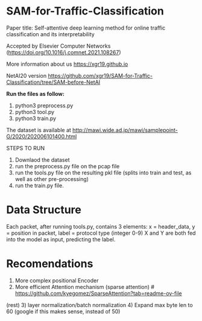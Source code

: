 # SAM-for-Traffic-Classification

Paper title: Self-attentive deep learning method for online traffic classification and its
interpretability

Accepted by Elsevier Computer Networks (https://doi.org/10.1016/j.comnet.2021.108267)  

More information about us https://xgr19.github.io

NetAI20 version https://github.com/xgr19/SAM-for-Traffic-Classification/tree/SAM-before-NetAI

**Run the files as follow:**

1. python3 preprocess.py
2. python3 tool.py
3. python3 train.py

The dataset is available at http://mawi.wide.ad.jp/mawi/samplepoint-G/2020/202006101400.html

STEPS TO RUN
1. Downlaod the dataset
2. run the preprocess.py file on the pcap file
3. run the tools.py file on the resulting pkl file (splits into train and test, as well as other pre-processing)
4. run the train.py file.

# Data Structure
Each packet, after running tools.py, contains 3 elements: x = header_data, y = position in packet, label = protocol type (integer 0-9)
X and Y are both fed into the model as input, predicting the label.

# Recomendations
1) More complex positional Encoder
2) More efficient Attention mechanism (sparse attention) # https://github.com/kyegomez/SparseAttention?tab=readme-ov-file

(rest)
3) layer normalization/batch normalization
4) Expand max byte len to 60 (google if this makes sense, instead of 50)